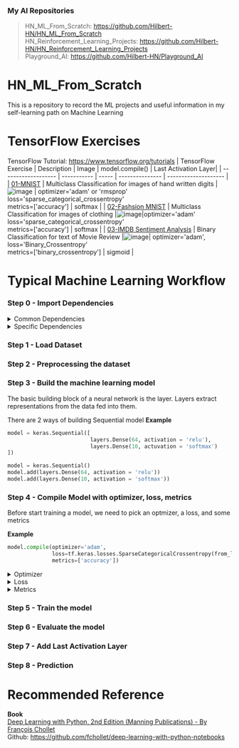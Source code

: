 ### My AI Repositories
> HN_ML_From_Scratch: https://github.com/Hilbert-HN/HN_ML_From_Scratch  
> HN_Reinforcement_Learning_Projects: https://github.com/Hilbert-HN/HN_Reinforcement_Learning_Projects  
> Playground_AI: https://github.com/Hilbert-HN/Playground_AI  

# HN_ML_From_Scratch
This is a repository to record the ML projects and useful information in my self-learning path on Machine Learning

# TensorFlow Exercises
TensorFlow Tutorial: https://www.tensorflow.org/tutorials
| TensorFlow Exercise | Description | Image | model.compile() | Last Activation Layer|
| ------------------- | ----------- | ----- | --------------- | -------------------- |
| [01-MNIST](01_TensorFlow_Exercises/01_MNIST.ipynb) | Multiclass Classification for images of hand written digits  | ![image](https://user-images.githubusercontent.com/40123599/170816078-14dfc2e2-9f5d-455c-a310-0ba33d47b9dd.png) | optimizer='adam' or 'rmsprop' <br />loss='sparse_categorical_crossentropy'<br />metrics=['accuracy'] | softmax | 
| [02-Fashsion MNIST](01_TensorFlow_Exercises/02_Fashsion_MNIST.ipynb) | Multiclass Classification for images of clothing |![image](https://user-images.githubusercontent.com/40123599/170819065-2cbcef21-973a-43dc-93cc-d7f04d4f0426.png)|optimizer='adam'<br />loss='sparse_categorical_crossentropy'<br />metrics=['accuracy'] | softmax |
| [03-IMDB Sentiment Analysis](01_TensorFlow_Exercises/03_IMDB_Sentiment_Analysis.ipynb) | Binary Classification for text of Movie Review |![image](https://user-images.githubusercontent.com/40123599/172426399-7f776100-8b02-49fc-aed0-9c3cd3039d96.png)| optimizer='adam',<br />loss='Binary_Crossentropy'<br />metrics=['binary_crossentropy'] | sigmoid |


# Typical Machine Learning Workflow
### Step 0 - Import Dependencies
<details>
  <summary>Common Dependencies</summary>
  
  **Tensorflow**
  ```python
  import tensorflow as tf
  print(tf.__version__)
  ```
  
  **Keras**
  ```python
  from tensorflow import keras
  from tensorflow.keras import layers
  
  #Optional
  from tensorflow.keras import losses
  ```
  
  **Numpy**
  ```python
  import numpy as np
  ```
  
  **Matplotlib**
  ```python
  import numpy as np
  from matplotlib import pyplot as plt
  
  #same as
  #import matplotlib.pyplot as plt
  ```
  
  **Handing Directory**
  ```python
  import os
  import shutil
  
  #Refer to 03_IMDB_Sentiment_Analysis.ipynb
  ```
 
</details>

<details>
  <summary>Specific Dependencies</summary>
  
  **Handling pattern and text**
  ```python
  import re
  # https://docs.python.org/3/library/re.html
  import string
  # https://docs.python.org/3/library/string.html
  
  #Refer to 03_IMDB_Sentiment_Analysis.ipynb
  ```
  
</details>

### Step 1 - Load Dataset
### Step 2 - Preprocessing the dataset
### Step 3 - Build the machine learning model

The basic building block of a neural network is the layer. Layers extract representations from the data fed into them.

There are 2 ways of building Sequential model
**Example**
```python
model = keras.Sequential([
                          layers.Dense(64, activation = 'relu'),
                          layers.Dense(10, actuvation = 'softmax')
])
```

```python
model = keras.Sequential()
model.add(layers.Dense(64, activation = 'relu'))
model.add(layers.Dense(10, activation = 'softmax'))
```


### Step 4 - Compile Model with optimizer, loss, metrics

Before start training a model, we need to pick an optmizer, a loss, and some metrics

**Example**
```python
model.compile(optimizer='adam',
              loss=tf.keras.losses.SparseCategoricalCrossentropy(from_logits=True),
              metrics=['accuracy'])
```

<details>
  <summary>Optimizer</summary>
  This is how the model is updated based on the data it sees and its loss function.    
</details>

<details>
  <summary>Loss</summary>
  This measures how accurate the model is during training. You want to minimize this function to "steer" the model in the right direction.  
  Tensorflow.keras.loss Documenation - https://www.tensorflow.org/api_docs/python/tf/keras/losses  
  <br /><br />
  There are 2 common ways for calling the loss functions with model.compile ( ) API

  **Recommended Usage (set from_logits=True)**
  ```python
  # y_pred represents a logit, i.e, value in [-inf, inf]  
  # Last activation layer is not included  
  
  loss=tf.keras.losses.BinaryCrossentropy(from_logits=True)
  ```

  **Default Usage (set from_logits=False)**  
  ```python
  # y_pred represents a probability, i.e, value in [0, 1]  
  # Last activation layer is included  
  
  loss='binary_crossentropy'
  ```

</details>

<details>
  <summary>Metrics</summary>
  Used to monitor the training and testing steps. The following example uses accuracy, the fraction of the images that are correctly classified.
</details>

</details>

### Step 5 - Train the model
### Step 6 - Evaluate the model
### Step 7 - Add Last Activation Layer 
### Step 8 - Prediction

# Recommended Reference
**Book** \
[Deep Learning with Python, 2nd Edition (Manning Publications) - By François Chollet](https://www.manning.com/books/deep-learning-with-python-second-edition?a_aid=keras&a_bid=76564dff) \
Github: https://github.com/fchollet/deep-learning-with-python-notebooks
